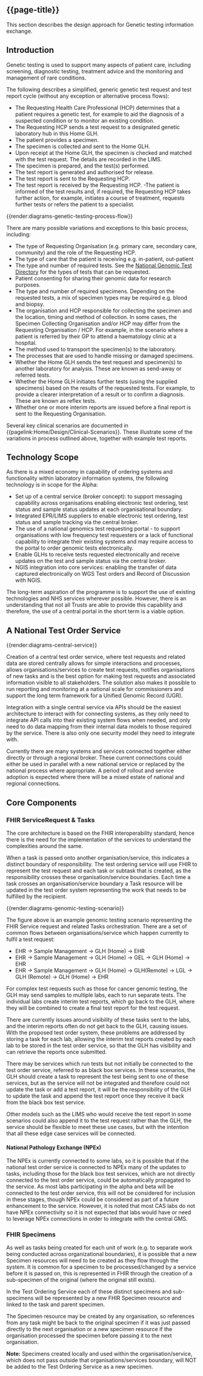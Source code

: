 ## {{page-title}}

This section describes the design approach for Genetic testing information exchange.

## Introduction
Genetic testing is used to support many aspects of patient care, including screening, diagnostic testing, treatment advice and the monitoring and management of rare conditions.

The following describes a simplified, generic genetic test request and test report cycle (without any exception or alternative process flows):

- The Requesting Health Care Professional (HCP) determines that a patient requires a genetic test, for example to aid the diagnosis of a suspected condition or to monitor an existing condition.
- The Requesting HCP sends a test request to a designated genetic laboratory hub in this Home GLH.
- The patient provides a specimen.
- The specimen is collected and sent to the Home GLH.
- Upon receipt at the Home GLH, the specimen is checked and matched with the test request. The details are recorded in the LIMS.
- The specimen is prepared, and the test(s) performed.
- The test report is generated and authorised for release.
- The test report is sent to the Requesting HCP.
- The test report is received by the Requesting HCP. -The patient is informed of the test results and, if required, the Requesting HCP takes further action, for example, initiates a course of treatment, requests further tests or refers the patient to a specialist.

{{render:diagrams-genetic-testing-process-flow}}

There are many possible variations and exceptions to this basic process, including:

- The type of Requesting Organisation (e.g. primary care, secondary care, community) and the role of the Requesting HCP.
- The type of care that the patient is receiving e.g. in-patient, out-patient
- The type and number of required tests. See the [National Genomic Test Directory](https://www.england.nhs.uk/publication/national-genomic-test-directories/) for the types of tests that can be requested.
- Patient consenting for sharing their genomic data for research purposes.
- The type and number of required specimens. Depending on the requested tests, a mix of specimen types may be required e.g. blood and biopsy.
- The organisation and HCP responsible for collecting the specimen and the location, timing and method of collection. In some cases, the Specimen Collecting Organisation and/or HCP may differ from the Requesting Organisation / HCP. For example, in the scenario where a patient is referred by their GP to attend a haematology clinic at a hospital.
- The method used to transport the specimen(s) to the laboratory.
- The processes that are used to handle missing or damaged specimens.
- Whether the Home GLH sends the test request and specimen(s) to another laboratory for analysis. These are known as send-away or referred tests.
- Whether the Home GLH initiates further tests (using the supplied specimens) based on the results of the requested tests. For example, to provide a clearer interpretation of a result or to confirm a diagnosis. These are known as reflex tests.
- Whether one or more interim reports are issued before a final report is sent to the Requesting Organisation.

Several key clinical scenarios are documented in {{pagelink:Home/Design/Clinical-Scenarios}}. These illustrate some of the variations in process outlined above, together with example test reports.

## Technology Scope

As there is a mixed economy in capability of ordering systems and functionality within laboratory information systems, the following technology is in scope for the Alpha:

- Set up of a central service (broker concept): to support messaging capability across organisations enabling electronic test ordering, test status and sample status updates at each organisational boundary. 
- Integrated EPR/LIMS suppliers to enable electronic test ordering, test status and sample tracking via the central broker. 
- The use of a national genomics test requesting portal - to support organisations with low frequency test requesters or a lack of functional capability to integrate their existing systems and may require access to the portal to order genomic tests electronically. 
- Enable GLHs to receive tests requested electronically and receive updates on the test and sample status via the central broker. 
- NGIS integration into core services: enabling the transfer of data captured electronically on WGS Test orders and Record of Discussion with NGIS. 

The long-term aspiration of the programme is to support the use of existing technologies and NHS services wherever possible.  However, there is an understanding that not all Trusts are able to provide this capability and therefore, the use of a central portal in the short term is a viable option.

## A National Test Order Service

{{render:diagrams-central-service}}

Creation of a central test order service, where test requests and related data are stored centrally allows for simple interactions and processes, allows organisations/services to create test requests, notifies organisations of new tasks and is the best option for making test requests and associated information visible to all stakeholders. The solution also makes it
possible to run reporting and monitoring at a national scale for commissioners and support the long term framework for a Unified Genomic Record (UGR).

Integration with a single central service via APIs should be the easiest architecture to interact with for connecting systems, as they only need to integrate API calls into their existing system flows when needed, and only need to do data mapping from their internal data models to those required by the service. There is also only one security model they need to integrate
with.

Currently there are many systems and services connected together either directly or through a regional broker. These current connections could either be used in parallel with a new national service or replaced by the national process where appropriate. A period of rollout and service adoption is expected where there will be a mixed estate of national and regional connections.

## Core Components

### FHIR ServiceRequest & Tasks
The core architecture is based on the FHIR interoperability standard, hence there is the need for the implementation of the services to understand the complexities around the same. 

When a task is passed onto another organisation/service, this indicates a distinct boundary of responsibility. The test ordering service will use FHIR to represent the test request and each task or subtask that is created, as the responsibility crosses these organisation/service boundaries. Each time a task crosses an organisation/service boundary a Task resource will be updated in the test order system representing the work that needs to be fulfilled by the recipient.

{{render:diagrams-genomic-testing-scenario}}

The figure above is an example genomic testing scenario representing the FHIR Service request and related Tasks orchestration. There are a set of common flows between organisations/service which happen currently to fulfil a test request:

- EHR → Sample Management → GLH (Home) → EHR
- EHR → Sample Management → GLH (Home) → GEL → GLH (Home) → EHR
- EHR → Sample Management → GLH (Home) → GLH(Remote) → LGL → GLH (Remote) → GLH (Home) → EHR

For complex test requests such as those for cancer genomic testing, the GLH may send samples to multiple labs, each to run separate tests. The individual labs create interim test reports, which go back to the GLH, where they will be combined to create a final test report for the test request.

There are currently issues around visibility of these tasks sent to the labs, and the interim reports often do not get back to the GLH, causing issues. With the proposed test order system, these problems are addressed by storing a task for each lab, allowing the interim test reports created by each lab to be stored in the test order service, so that the GLH has visibility and can retrieve the reports once submitted.

There may be services which run tests but not initially be connected to the test order service, referred to as black box services. In these scenarios, the GLH should create a task to represent the test being sent to one of these services, but as the service will not be integrated and therefore could not update the task or add a test report, it will be the responsibility of the GLH to update the task and append the test report once they receive it back from the black box test service.

Other models such as the LIMS who would receive the test report in some scenarios could also append it to the test request rather than the GLH, the service should be flexible to meet these use cases, but with the intention that all these edge case services will be connected.

#### National Pathology Exchange (NPEx)
The NPEx is currently connected to some labs, so it is possible that if the national test order service is connected to NPEx many of the updates to tasks, including those for the black box test services, which are not directly connected to the test order service, could be automatically propagated to the service. As most labs participating in the alpha and beta will be connected to the test order service, this will not be considered for inclusion in these stages, though NPEx could be considered as part of a future enhancement to the service. However, it is noted that most CAS labs do not have NPEx connectivity so it is not expected that labs would have or need to leverage NPEx connections in order to integrate with the central GMS.

### FHIR Specimens
As well as tasks being created for each unit of work (e.g. to separate work being conducted across organizational boundaries), it is possible that a new Specimen resources will need to be created as they flow through the system. It is common for a specimen to be processed/changed by a service before it is passed on, this is represented in FHIR through the creation of a sub-specimen of the original (where the original still exists).

In the Test Ordering Service each of these distinct specimens and sub-specimens will be represented by a new FHIR Specimen resource and linked to the task and parent specimen.

The Specimen resource may be created by any organisation, so references from any task might be back to the original specimen if it was just passed directly to the next organisation or a new specimen resource if the organisation processed the specimen before passing it to the next organisation.

**Note:** Specimens created locally and used within the organisation/service, which does not pass outside that organisations/services boundary, will NOT be added to the Test Ordering Service as a new specimen.

